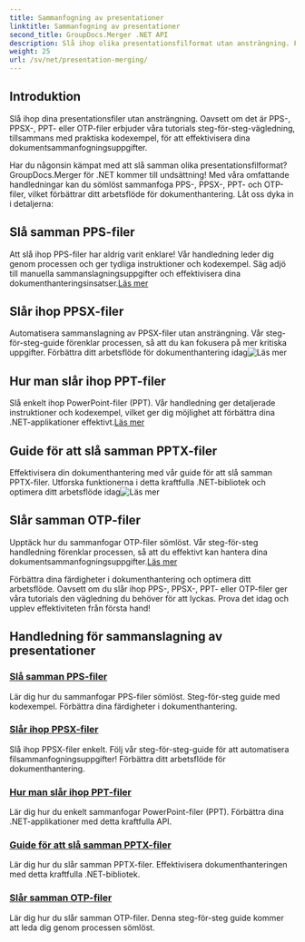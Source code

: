 ```yaml
---
title: Sammanfogning av presentationer
linktitle: Sammanfogning av presentationer
second_title: GroupDocs.Merger .NET API
description: Slå ihop olika presentationsfilformat utan ansträngning. Följ våra tutorials för att kombinera PPS-, PPSX-, PPT- och OTP-filer effektivt. #GroupDocs.Merger
weight: 25
url: /sv/net/presentation-merging/
---
```

## Introduktion

Slå ihop dina presentationsfiler utan ansträngning. Oavsett om det är PPS-, PPSX-, PPT- eller OTP-filer erbjuder våra tutorials steg-för-steg-vägledning, tillsammans med praktiska kodexempel, för att effektivisera dina dokumentsammanfogningsuppgifter.

Har du någonsin kämpat med att slå samman olika presentationsfilformat? GroupDocs.Merger för .NET kommer till undsättning! Med våra omfattande handledningar kan du sömlöst sammanfoga PPS-, PPSX-, PPT- och OTP-filer, vilket förbättrar ditt arbetsflöde för dokumenthantering. Låt oss dyka in i detaljerna:

##  Slå samman PPS-filer

 Att slå ihop PPS-filer har aldrig varit enklare! Vår handledning leder dig genom processen och ger tydliga instruktioner och kodexempel. Säg adjö till manuella sammanslagningsuppgifter och effektivisera dina dokumenthanteringsinsatser.[Läs mer](./merge-pps-files/)

##  Slår ihop PPSX-filer

 Automatisera sammanslagning av PPSX-filer utan ansträngning. Vår steg-för-steg-guide förenklar processen, så att du kan fokusera på mer kritiska uppgifter. Förbättra ditt arbetsflöde för dokumenthantering idag![Läs mer](./merging-ppsx-files/)

##  Hur man slår ihop PPT-filer

 Slå enkelt ihop PowerPoint-filer (PPT). Vår handledning ger detaljerade instruktioner och kodexempel, vilket ger dig möjlighet att förbättra dina .NET-applikationer effektivt.[Läs mer](./how-to-merge-ppt-files/)

##  Guide för att slå samman PPTX-filer

 Effektivisera din dokumenthantering med vår guide för att slå samman PPTX-filer. Utforska funktionerna i detta kraftfulla .NET-bibliotek och optimera ditt arbetsflöde idag![Läs mer](./guide-merging-pptx-files/)

##  Slår samman OTP-filer

Upptäck hur du sammanfogar OTP-filer sömlöst. Vår steg-för-steg handledning förenklar processen, så att du effektivt kan hantera dina dokumentsammanfogningsuppgifter.[Läs mer](./merging-otp-files/)

Förbättra dina färdigheter i dokumenthantering och optimera ditt arbetsflöde. Oavsett om du slår ihop PPS-, PPSX-, PPT- eller OTP-filer ger våra tutorials den vägledning du behöver för att lyckas. Prova det idag och upplev effektiviteten från första hand!
## Handledning för sammanslagning av presentationer
### [Slå samman PPS-filer](./merge-pps-files/)
Lär dig hur du sammanfogar PPS-filer sömlöst. Steg-för-steg guide med kodexempel. Förbättra dina färdigheter i dokumenthantering.
### [Slår ihop PPSX-filer](./merging-ppsx-files/)
Slå ihop PPSX-filer enkelt. Följ vår steg-för-steg-guide för att automatisera filsammanfogningsuppgifter! Förbättra ditt arbetsflöde för dokumenthantering.
### [Hur man slår ihop PPT-filer](./how-to-merge-ppt-files/)
Lär dig hur du enkelt sammanfogar PowerPoint-filer (PPT). Förbättra dina .NET-applikationer med detta kraftfulla API.
### [Guide för att slå samman PPTX-filer](./guide-merging-pptx-files/)
Lär dig hur du slår samman PPTX-filer. Effektivisera dokumenthanteringen med detta kraftfulla .NET-bibliotek.
### [Slår samman OTP-filer](./merging-otp-files/)
Lär dig hur du slår samman OTP-filer. Denna steg-för-steg guide kommer att leda dig genom processen sömlöst.